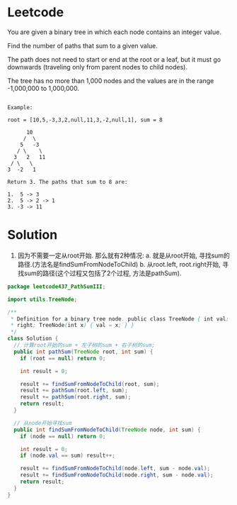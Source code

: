 # Leetcode

You are given a binary tree in which each node contains an integer value.

Find the number of paths that sum to a given value.

The path does not need to start or end at the root or a leaf, but it must go downwards (traveling only from parent nodes to child nodes).

The tree has no more than 1,000 nodes and the values are in the range -1,000,000 to 1,000,000.
```

Example:

root = [10,5,-3,3,2,null,11,3,-2,null,1], sum = 8

      10
     /  \
    5   -3
   / \    \
  3   2   11
 / \   \
3  -2   1

Return 3. The paths that sum to 8 are:

1.  5 -> 3
2.  5 -> 2 -> 1
3. -3 -> 11

```

# Solution

1. 因为不需要一定从root开始. 那么就有2种情况:
  a. 就是从root开始, 寻找sum的路径.(方法名是findSumFromNodeToChild)
  b. 从root.left, root.right开始, 寻找sum的路径(这个过程又包括了2个过程, 方法是pathSum). 


```java
package leetcode437_PathSumIII;

import utils.TreeNode;

/**
 * Definition for a binary tree node. public class TreeNode { int val; TreeNode left; TreeNode
 * right; TreeNode(int x) { val = x; } }
 */
class Solution {
  // 计算root开始的sum + 左子树的sum + 右子树的sum;
  public int pathSum(TreeNode root, int sum) {
    if (root == null) return 0;

    int result = 0;

    result += findSumFromNodeToChild(root, sum);
    result += pathSum(root.left, sum);
    result += pathSum(root.right, sum);
    return result;
  }

  // 从node开始寻找sum
  public int findSumFromNodeToChild(TreeNode node, int sum) {
    if (node == null) return 0;

    int result = 0;
    if (node.val == sum) result++;

    result += findSumFromNodeToChild(node.left, sum - node.val);
    result += findSumFromNodeToChild(node.right, sum - node.val);
    return result;
  }
}

```
